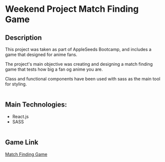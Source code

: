 # Weekend Project Match Finding Game

## Description

This project was taken as part of AppleSeeds Bootcamp, and includes a game that designed for anime fans.

The project's main objective was creating and designing a match finding game that tests how big a fan og anime you are.

Class and functional components have been used with sass as the main tool for styling.
<br>
<br>

## Main Technologies:

-   React.js
-   SASS
    <br>
    <br>

## Game Link

[Match Finding Game](https://shirtol-match-finding.netlify.app/)
